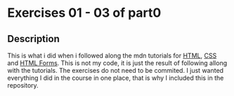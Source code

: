 # Exercises 01 - 03 of part0

## Description

This is what i did when i followed along the mdn tutorials for [HTML](https://developer.mozilla.org/en-US/docs/Learn/Getting_started_with_the_web/HTML_basics), [CSS](https://developer.mozilla.org/en-US/docs/Learn/Getting_started_with_the_web/CSS_basics) and [HTML Forms](https://developer.mozilla.org/en-US/docs/Learn/HTML/Forms/Your_first_HTML_form). This is not my code, it is just the result of following allong with the tutorials. The exercises do not need to be commited. I just wanted everything I did in the course in one place, that is why I included this in the repository.
